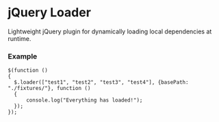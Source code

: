 # jQuery Loader
Lightweight jQuery plugin for dynamically loading local dependencies at runtime.

### Example

	$(function ()
	{
	  $.loader(["test1", "test2", "test3", "test4"], {basePath: "./fixtures/"}, function ()
	  {
	      console.log("Everything has loaded!");
	  });
	});